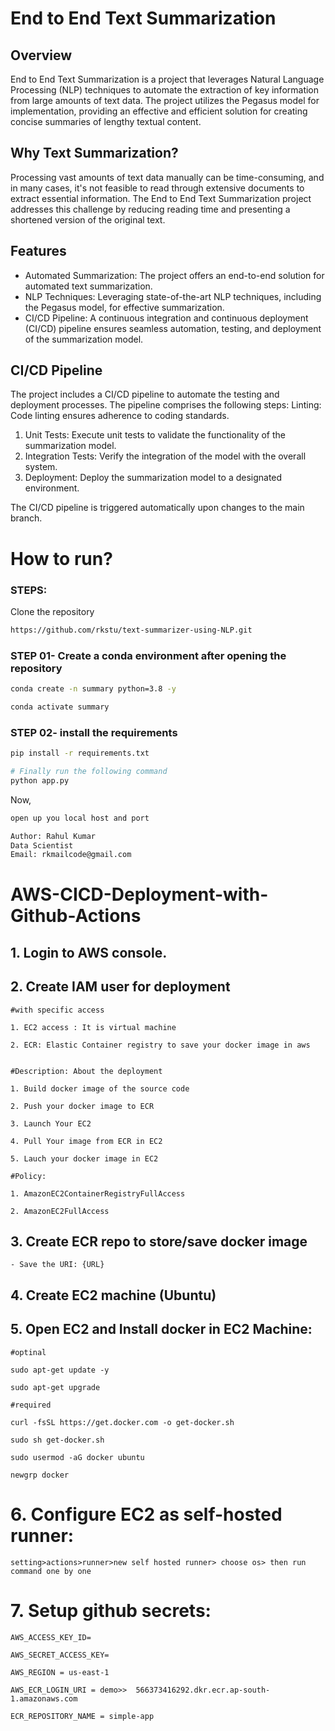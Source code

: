 # End to End Text Summarization

## Overview
End to End Text Summarization is a project that leverages Natural Language Processing (NLP) techniques to automate the extraction of key information from large amounts of text data. The project utilizes the Pegasus model for implementation, providing an effective and efficient solution for creating concise summaries of lengthy textual content.

## Why Text Summarization?

Processing vast amounts of text data manually can be time-consuming, and in many cases, it's not feasible to read through extensive documents to extract essential information. The End to End Text Summarization project addresses this challenge by reducing reading time and presenting a shortened version of the original text.

## Features
- Automated Summarization: The project offers an end-to-end solution for automated text summarization.
- NLP Techniques: Leveraging state-of-the-art NLP techniques, including the Pegasus model, for effective summarization.
- CI/CD Pipeline: A continuous integration and continuous deployment (CI/CD) pipeline ensures seamless automation, testing, and deployment of the summarization model.

## CI/CD Pipeline
The project includes a CI/CD pipeline to automate the testing and deployment processes. The pipeline comprises the following steps:
Linting: Code linting ensures adherence to coding standards.
1. Unit Tests: Execute unit tests to validate the functionality of the summarization model.
2. Integration Tests: Verify the integration of the model with the overall system.
3. Deployment: Deploy the summarization model to a designated environment.

The CI/CD pipeline is triggered automatically upon changes to the main branch.


# How to run?
### STEPS:

Clone the repository

```bash
https://github.com/rkstu/text-summarizer-using-NLP.git
```
### STEP 01- Create a conda environment after opening the repository

```bash
conda create -n summary python=3.8 -y
```

```bash
conda activate summary
```


### STEP 02- install the requirements
```bash
pip install -r requirements.txt
```


```bash
# Finally run the following command
python app.py
```

Now,
```bash
open up you local host and port
```


```bash
Author: Rahul Kumar
Data Scientist
Email: rkmailcode@gmail.com

```



# AWS-CICD-Deployment-with-Github-Actions

## 1. Login to AWS console.

## 2. Create IAM user for deployment

	#with specific access

	1. EC2 access : It is virtual machine

	2. ECR: Elastic Container registry to save your docker image in aws


	#Description: About the deployment

	1. Build docker image of the source code

	2. Push your docker image to ECR

	3. Launch Your EC2 

	4. Pull Your image from ECR in EC2

	5. Lauch your docker image in EC2

	#Policy:

	1. AmazonEC2ContainerRegistryFullAccess

	2. AmazonEC2FullAccess

	
## 3. Create ECR repo to store/save docker image
    - Save the URI: {URL}

	
## 4. Create EC2 machine (Ubuntu) 

## 5. Open EC2 and Install docker in EC2 Machine:
	
	
	#optinal

	sudo apt-get update -y

	sudo apt-get upgrade
	
	#required

	curl -fsSL https://get.docker.com -o get-docker.sh

	sudo sh get-docker.sh

	sudo usermod -aG docker ubuntu

	newgrp docker
	
# 6. Configure EC2 as self-hosted runner:
    setting>actions>runner>new self hosted runner> choose os> then run command one by one


# 7. Setup github secrets:

    AWS_ACCESS_KEY_ID=

    AWS_SECRET_ACCESS_KEY=

    AWS_REGION = us-east-1

    AWS_ECR_LOGIN_URI = demo>>  566373416292.dkr.ecr.ap-south-1.amazonaws.com

    ECR_REPOSITORY_NAME = simple-app
